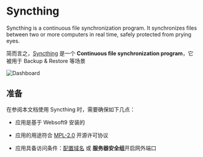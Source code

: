 # Syncthing

Syncthing is a continuous file synchronization program. It synchronizes files between two or more computers in real time, safely protected from prying eyes.

简而言之，[Syncthing](https://syncthing.net/) 是一个 **Continuous file synchronization program**，它被用于 Backup & Restore  等场景


![Dashboard](https://libs.websoft9.com/Websoft9/DocsPicture/zh/syncthing/syncthing-gui-websoft9.png)


## 准备

在参阅本文档使用 Syncthing 时，需要确保如下几点：

- 应用是基于 Websoft9 安装的

- 应用的用途符合 [MPL-2.0](https://opensource.org/licenses/MPL-2.0) 开源许可协议

- 应用具备访问条件：[配置域名](./guide/appsetdomain) 或 **服务器安全组**开启网外端口